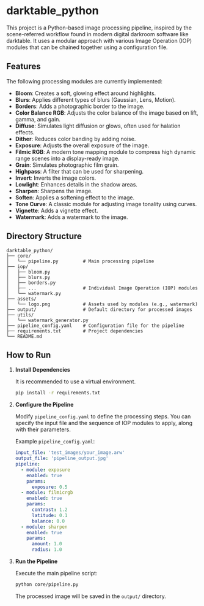 # darktable_python

This project is a Python-based image processing pipeline, inspired by the scene-referred workflow found in modern digital darkroom software like darktable. It uses a modular approach with various Image Operation (IOP) modules that can be chained together using a configuration file.

## Features

The following processing modules are currently implemented:

-   **Bloom**: Creates a soft, glowing effect around highlights.
-   **Blurs**: Applies different types of blurs (Gaussian, Lens, Motion).
-   **Borders**: Adds a photographic border to the image.
-   **Color Balance RGB**: Adjusts the color balance of the image based on lift, gamma, and gain.
-   **Diffuse**: Simulates light diffusion or glows, often used for halation effects.
-   **Dither**: Reduces color banding by adding noise.
-   **Exposure**: Adjusts the overall exposure of the image.
-   **Filmic RGB**: A modern tone mapping module to compress high dynamic range scenes into a display-ready image.
-   **Grain**: Simulates photographic film grain.
-   **Highpass**: A filter that can be used for sharpening.
-   **Invert**: Inverts the image colors.
-   **Lowlight**: Enhances details in the shadow areas.
-   **Sharpen**: Sharpens the image.
-   **Soften**: Applies a softening effect to the image.
-   **Tone Curve**: A classic module for adjusting image tonality using curves.
-   **Vignette**: Adds a vignette effect.
-   **Watermark**: Adds a watermark to the image.

## Directory Structure

```
darktable_python/
├── core/
│   └── pipeline.py         # Main processing pipeline
├── iop/
│   ├── bloom.py
│   ├── blurs.py
│   ├── borders.py
│   ├── ...                 # Individual Image Operation (IOP) modules
│   └── watermark.py
├── assets/
│   └── logo.png            # Assets used by modules (e.g., watermark)
├── output/                 # Default directory for processed images
├── utils/
│   └── watermark_generator.py
├── pipeline_config.yaml    # Configuration file for the pipeline
├── requirements.txt        # Project dependencies
└── README.md
```

## How to Run

1.  **Install Dependencies**

    It is recommended to use a virtual environment.

    ```bash
    pip install -r requirements.txt
    ```

2.  **Configure the Pipeline**

    Modify `pipeline_config.yaml` to define the processing steps. You can specify the input file and the sequence of IOP modules to apply, along with their parameters.

    Example `pipeline_config.yaml`:
    ```yaml
    input_file: 'test_images/your_image.arw'
    output_file: 'pipeline_output.jpg'
    pipeline:
      - module: exposure
        enabled: true
        params:
          exposure: 0.5
      - module: filmicrgb
        enabled: true
        params:
          contrast: 1.2
          latitude: 0.1
          balance: 0.0
      - module: sharpen
        enabled: true
        params:
          amount: 1.0
          radius: 1.0
    ```

3.  **Run the Pipeline**

    Execute the main pipeline script:
    ```bash
    python core/pipeline.py
    ```
    The processed image will be saved in the `output/` directory. 